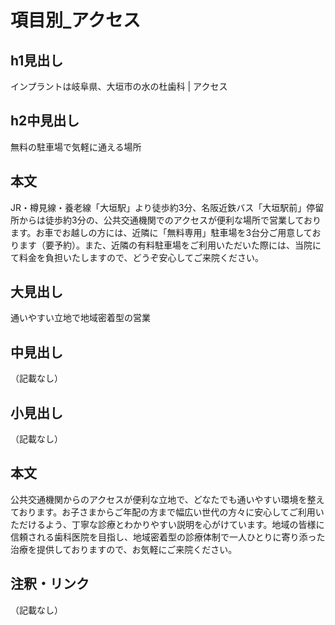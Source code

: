 # 項目別_アクセス

## h1見出し
インプラントは岐阜県、大垣市の水の杜歯科 | アクセス

## h2中見出し
無料の駐車場で気軽に通える場所

## 本文
JR・樽見線・養老線「大垣駅」より徒歩約3分、名阪近鉄バス「大垣駅前」停留所からは徒歩約3分の、公共交通機関でのアクセスが便利な場所で営業しております。お車でお越しの方には、近隣に「無料専用」駐車場を3台分ご用意しております（要予約）。また、近隣の有料駐車場をご利用いただいた際には、当院にて料金を負担いたしますので、どうぞ安心してご来院ください。

## 大見出し
通いやすい立地で地域密着型の営業

## 中見出し
（記載なし）

## 小見出し
（記載なし）

## 本文
公共交通機関からのアクセスが便利な立地で、どなたでも通いやすい環境を整えております。お子さまからご年配の方まで幅広い世代の方々に安心してご利用いただけるよう、丁寧な診療とわかりやすい説明を心がけています。地域の皆様に信頼される歯科医院を目指し、地域密着型の診療体制で一人ひとりに寄り添った治療を提供しておりますので、お気軽にご来院ください。

## 注釈・リンク
（記載なし）

